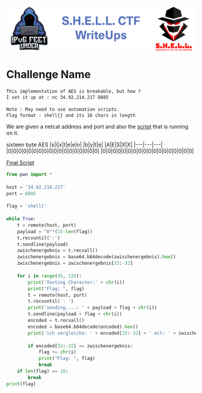 ![S.H.E.L.L.CTF](../../banner.png)

# Challenge Name
```
This implementation of AES is breakable, but how ?
I set it up at : nc 34.92.214.217 8885

Note : May need to use automation scripts.
Flag format : shell{} and its 16 chars in length
```
We are given a netcat address and port and also the [script](encrypt.py) that is running on it.





sixteen byte AES
|s|i|x|t|e|e|n| |b|y|t|e| |A|E|S|X|X|
|---|---|---|
|0|0|0|0|0|0|0|0|0|0|0|0|0|0|0|0|0|0|
|0|0|0|0|0|0|0|0|0|0|0|0|0|0|0|0|0|0|


[Final Script](vulnaes.py)
```py
from pwn import *

host = '34.92.214.217'
port = 8885

flag = 'shell{'

while True:
    t = remote(host, port)
    payload = "0"*(15-len(flag))
    t.recvuntil(':')
    t.sendline(payload)
    zwischenergebnis = t.recvall()
    zwischenergebnis = base64.b64decode(zwischenergebnis).hex()
    zwischenergebnis = zwischenergebnis[33:-32]

    for i in range(45, 125):
        print('Testing Character:' + chr(i))
        print("Flag: ", flag)
        t = remote(host, port)
        t.recvuntil(': ')
        print('sending....: ' + payload + flag + chr(i))
        t.sendline(payload + flag + chr(i))
        encoded = t.recvall()
        encoded = base64.b64decode(encoded).hex()
        print('ich vergleiche: ' + encoded[33:-32] + ' mit: ' + zwischenergebnis)

        if encoded[33:-32] == zwischenergebnis:
            flag += chr(i)
            print("Flag: ", flag)
            break
    if len(flag) == 16:
        break
print(flag)
```